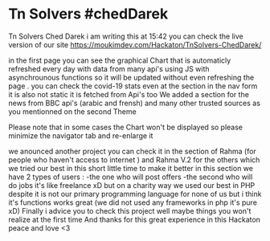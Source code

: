 # Tn Solvers #chedDarek
 Tn Solvers Ched Darek
i am writing this at 15:42
you can check the live version of our site 
https://moukimdev.com/Hackaton/TnSolvers-ChedDarek/

in the first page you can see the graphical Chart that is automaticly refreshed every day with data from many api's using JS with asynchrounous functions 
so it will be updated without even refreshing the page .
you can check the covid-19 stats even at the section in the nav form 
it is also not static it is fetched from Api's too
We added a section for the news from BBC api's (arabic and frensh) and many other trusted sources as you mentionned on the second Theme 

Please note that in some cases the Chart won't be displayed so please minimize the navigator tab and  re-enlarge it 

we anounced another project you can check it in the section of Rahma (for people who haven't access to internet )
and Rahma V.2 for the others 
which we tried our best in this short little time to make it better 
in this section we have 2 types of users :
-the one who will post offers 
-the second who will do jobs 
it's like freelance xD but on a charity way
we used our best in PHP despite it is not our primary programming language for none of us 
but i think it's functions works great (we did not used any frameworks in php it's pure xD)
Finally i advice you to check this project well maybe things you won't realize at the first time 
And thanks for this great experience in this Hackaton 
peace and love <3 
